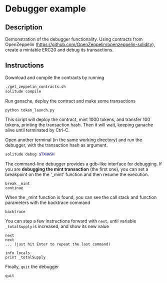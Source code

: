 # Debugger example

## Description

Demonstration of the debugger functionality.
Using contracts from OpenZeppelin (https://github.com/OpenZeppelin/openzeppelin-solidity), create a mintable ERC20 and debug its transactions.


## Instructions

Download and compile the contracts by running

```bash
./get_zeppelin_contracts.sh
solitude compile
```

Run ganache, deploy the contract and make some transactions

```bash
python token_launch.py
```

This script will deploy the contract, mint 1000 tokens, and transfer 100 tokens, printing the transaction hash.
Then it will wait, keeping ganache alive until terminated by Ctrl-C.

Open another terminal (in the same working directory) and run the debugger, with the transaction hash as argument.

```bash
solitude debug $TXHASH
```

The command-line debugger provides a gdb-like interface for debugging.
If you are **debugging the mint transaction** (the first one), you can set a breakpoint on the the '_mint' function and then resume the execution.

```
break _mint
continue
```

When the _mint function is found, you can see the call stack and function parameters with the backtrace command

```
backtrace
```

You can step a few instructions forward with `next`, until variable `_totalSupply` is increased, and show its new value

```
next
next
... (just hit Enter to repeat the last command)

info locals
print _totalSupply
```

Finally, `quit` the debugger

```
quit
```
